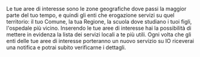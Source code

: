 Le tue aree di interesse sono le zone geografiche dove passi la maggior parte del tuo tempo, e quindi gli enti che erogazione servizi su quel territorio: il tuo Comune, la tua Regione, la scuola dove studiano i tuoi figli, l'ospedale più vicino. Inserendo le tue aree di interesse hai la possibilità di mettere in evidenza la lista dei servizi locali a te più utili. Ogni volta che gli enti delle tue aree di interesse porteranno un nuovo servizio su IO riceverai una notifica e potrai subito verificarne i dettagli.